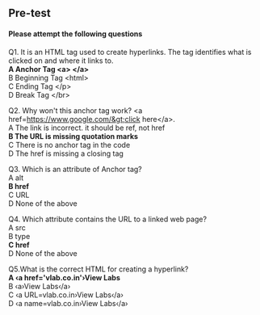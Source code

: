 ## Pre-test
#### Please attempt the following questions

Q1. It is an HTML tag used to create hyperlinks. The tag identifies what is clicked on and where it links to.<br>
<b>A Anchor Tag &lt;a&gt; &lt;/a&gt;</b><br>
B   Beginning Tag &lt;html&gt;<br>
C  Ending Tag &lt;/p&gt;<br>
D  Break Tag &lt;/br&gt;<br>

Q2. Why won't this anchor tag work? &lt;a href=https://www.google.com/&gt;click here&lt;/a&gt;.<br>
A  The link is incorrect. it should be ref, not href<br>
<b>B   The URL is missing quotation marks</b><br>
C  There is no anchor tag in the code<br>
D  The href is missing a closing tag<br>

Q3. Which is an attribute of Anchor tag?<br>
A  alt<br>
<b>B  href</b><br>
C  URL<br>
D  None of the above<br>

Q4.  Which attribute contains the URL to a linked web page?<br>
A  src<br>
B  type<br>
<b>C  href</b><br>
D  None of the above<br>

Q5.What is the correct HTML for creating a hyperlink?<br>
<b>A  ‹a href='vlab.co.in'›View Labs</a></b><br>
B  ‹a›View Labs‹/a›<br>
C  ‹a URL=vlab.co.in›View Labs‹/a›<br>
D  ‹a name=vlab.co.in›View Labs‹/a›<br>
